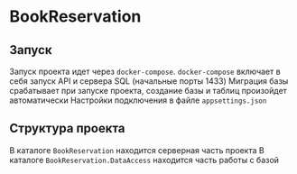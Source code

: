 BookReservation
===========

Запуск
-------------

Запуск проекта идет через `docker-compose`. `docker-compose` включает в себя запуск API и сервера SQL (начальные порты 1433)
Миграция базы срабатывает при запуске проекта, создание базы и таблиц произойдет автоматически
Настройки подключения в файле `appsettings.json`

Структура проекта
-----------------

В каталоге `BookReservation` находится серверная часть проекта
В каталоге `BookReservation.DataAccess` находится часть работы с базой